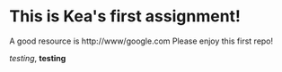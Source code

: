 # This is Kea's first assignment! 

A good resource is http://www/google.com 
Please enjoy this first repo! 

*testing*, **testing**
